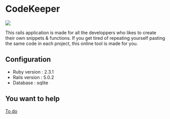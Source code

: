 # CodeKeeper

<a href="https://codeclimate.com/github/SolalDR/CodeKeeper"><img src="https://codeclimate.com/github/SolalDR/CodeKeeper/badges/gpa.svg" /></a>

This rails application is made for all the developpers who likes to create their own snippets & functions. If you get tired of repeating yourself pasting the same code in each project, this online tool is made for you.

## Configuration

* Ruby version : 2.3.1
* Rails version : 5.0.2
* Database : sqlite

## You want to help
<a href="https://github.com/SolalDR/CodeKeeper/TODO.md">To do</a>

